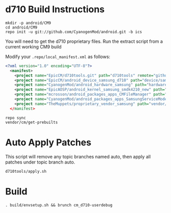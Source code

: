 d710 Build Instructions
=======================
```
mkdir -p android/CM9
cd android/CM9
repo init -u git://github.com/CyanogenMod/android.git -b ics
```
You will need to get the d710 proprietary files. Run the extract script from a current working CM9 build 

Modify your `.repo/local_manifest.xml` as follows:

```xml
<?xml version="1.0" encoding="UTF-8"?>
  <manifest>
    <project name="EpicCM/d710tools.git" path="d710tools" remote="github" revision="ics" />
    <project name="EpicCM/android_device_samsung_d710" path="device/samsung/d710" remote="github" revision="smdk" />
    <project name="CyanogenMod/android_hardware_samsung" path="hardware/samsung" remote="github" revision="ics" />
    <project name="EpicAOSP/android_kernel_samsung_smdk4210_new" path="kernel/samsung/smdk4210" remote="github" revision="ics" />
    <project name="mcrosson/android_packages_apps_CMFileManager" path="packages/apps/CMFileManager" remote="github" revision="ics" />
    <project name="CyanogenMod/android_packages_apps_SamsungServiceMode" path="packages/apps/SamsungServiceMode" remote="github" revision="ics" />
    <project name="TheMuppets/proprietary_vendor_samsung" path="vendor/samsung" remote="github" revision="ics"
  </manifest>
```

```
repo sync
vendor/cm/get-prebuilts
```

Auto Apply Patches
==================
This script will remove any topic branches named auto, then apply all patches under topic branch auto.

```
d710tools/apply.sh
```

Build
=====
```
. build/envsetup.sh && brunch cm_d710-userdebug
```
